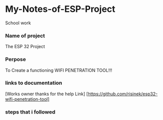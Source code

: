 # My-Notes-of-ESP-Project
School work

### Name of project
The ESP 32 Project

### Perpose
To Create a functioning WIFI PENETRATION TOOL!!!

### links to documentation
[Works owner thanks for the help Link] [https://github.com/risinek/esp32-wifi-penetration-tool]

### steps that i followed

